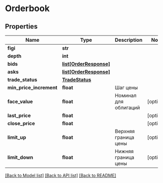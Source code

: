 # Orderbook

## Properties
Name | Type | Description | Notes
------------ | ------------- | ------------- | -------------
**figi** | **str** |  | 
**depth** | **int** |  | 
**bids** | [**list[OrderResponse]**](OrderResponse.md) |  | 
**asks** | [**list[OrderResponse]**](OrderResponse.md) |  | 
**trade_status** | [**TradeStatus**](TradeStatus.md) |  | 
**min_price_increment** | **float** | Шаг цены | 
**face_value** | **float** | Номинал для облигаций | [optional] 
**last_price** | **float** |  | [optional] 
**close_price** | **float** |  | [optional] 
**limit_up** | **float** | Верхняя граница цены | [optional] 
**limit_down** | **float** | Нижняя граница цены | [optional] 

[[Back to Model list]](../README.md#documentation-for-models) [[Back to API list]](../README.md#documentation-for-api-endpoints) [[Back to README]](../README.md)

